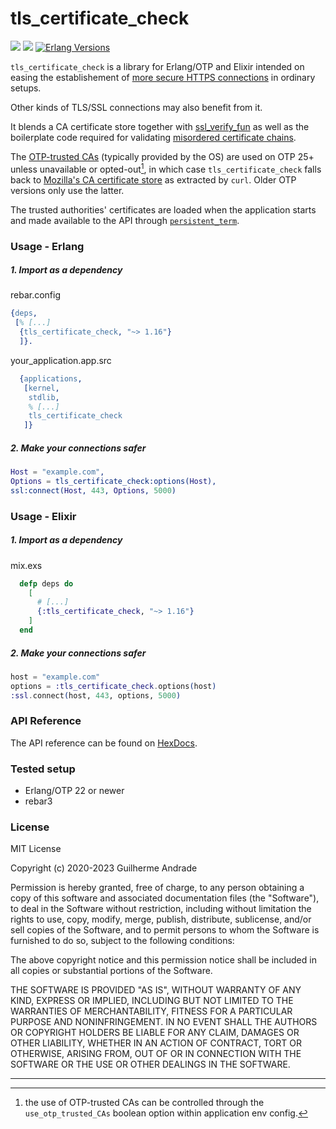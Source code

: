 # tls\_certificate\_check

[![](https://img.shields.io/hexpm/v/tls_certificate_check.svg?style=flat)](https://hex.pm/packages/tls_certificate_check)
[![](https://github.com/g-andrade/tls_certificate_check/workflows/build/badge.svg)](https://github.com/g-andrade/tls_certificate_check/actions?query=workflow%3Abuild)
[![Erlang Versions](https://img.shields.io/badge/Supported%20Erlang%2FOTP-22%20to%2025-blue)](https://www.erlang.org)

`tls_certificate_check` is a library for Erlang/OTP and Elixir intended
on easing the establishement of [more secure HTTPS
connections](https://wiki.mozilla.org/index.php?title=CA/IncludedCertificates&redirect=no)
in ordinary setups.

Other kinds of TLS/SSL connections may also benefit from it.

It blends a CA certificate store together with
[ssl\_verify\_fun](https://github.com/deadtrickster/ssl_verify_fun.erl)
as well as the boilerplate code required for validating [misordered
certificate chains](https://github.com/elixir-mint/mint/issues/95).

The
[OTP-trusted CAs](https://www.erlang.org/doc/man/public_key.html#cacerts_get-0)
(typically provided by the OS) are used on OTP 25+ unless unavailable or opted-out[^1],
in which case `tls_certificate_check` falls back to [Mozilla's CA certificate
store](https://curl.se/docs/caextract.html) as extracted by `curl`. Older OTP versions
only use the latter.

The trusted authorities' certificates are loaded when the application
starts and made available to the API through
[`persistent_term`](https://erlang.org/doc/man/persistent_term.html).

### Usage - Erlang

##### 1\. Import as a dependency

rebar.config

``` erlang
{deps,
 [% [...]
  {tls_certificate_check, "~> 1.16"}
  ]}.
```

your\_application.app.src

``` erlang
  {applications,
   [kernel,
    stdlib,
    % [...]
    tls_certificate_check
   ]}
```

##### 2\. Make your connections safer

``` erlang
Host = "example.com",
Options = tls_certificate_check:options(Host),
ssl:connect(Host, 443, Options, 5000)
```

### Usage - Elixir

##### 1\. Import as a dependency

mix.exs

``` elixir
  defp deps do
    [
      # [...]
      {:tls_certificate_check, "~> 1.16"}
    ]
  end
```

##### 2\. Make your connections safer

``` elixir
host = "example.com"
options = :tls_certificate_check.options(host)
:ssl.connect(host, 443, options, 5000)
```

### API Reference

The API reference can be found on
[HexDocs](https://hexdocs.pm/tls_certificate_check/).

### Tested setup

  - Erlang/OTP 22 or newer
  - rebar3

### License

MIT License

Copyright (c) 2020-2023 Guilherme Andrade

Permission is hereby granted, free of charge, to any person obtaining a
copy of this software and associated documentation files (the
"Software"), to deal in the Software without restriction, including
without limitation the rights to use, copy, modify, merge, publish,
distribute, sublicense, and/or sell copies of the Software, and to
permit persons to whom the Software is furnished to do so, subject to
the following conditions:

The above copyright notice and this permission notice shall be included
in all copies or substantial portions of the Software.

THE SOFTWARE IS PROVIDED "AS IS", WITHOUT WARRANTY OF ANY KIND, EXPRESS
OR IMPLIED, INCLUDING BUT NOT LIMITED TO THE WARRANTIES OF
MERCHANTABILITY, FITNESS FOR A PARTICULAR PURPOSE AND NONINFRINGEMENT.
IN NO EVENT SHALL THE AUTHORS OR COPYRIGHT HOLDERS BE LIABLE FOR ANY
CLAIM, DAMAGES OR OTHER LIABILITY, WHETHER IN AN ACTION OF CONTRACT,
TORT OR OTHERWISE, ARISING FROM, OUT OF OR IN CONNECTION WITH THE
SOFTWARE OR THE USE OR OTHER DEALINGS IN THE SOFTWARE.

---

[^1]: the use of OTP-trusted CAs can be controlled through the `use_otp_trusted_CAs` boolean
option within application env config.

